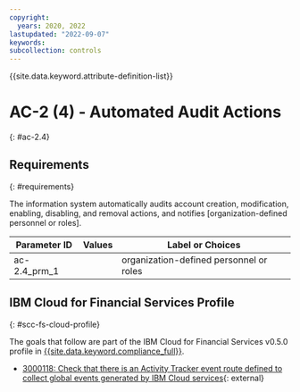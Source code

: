```yaml
---
copyright:
  years: 2020, 2022
lastupdated: "2022-09-07"
keywords: 
subcollection: controls
---
```



{{site.data.keyword.attribute-definition-list}}


# AC-2 (4) - Automated Audit Actions
{: #ac-2.4}

## Requirements
{: #requirements}

The information system automatically audits account creation, modification, enabling, disabling, and removal actions, and notifies [organization-defined personnel or roles].

| Parameter ID | Values | Label or Choices |
|---|---|---|
| ac-2.4_prm_1 |  | organization-defined personnel or roles |


## IBM Cloud for Financial Services Profile
{: #scc-fs-cloud-profile}

The goals that follow are part of the IBM Cloud for Financial Services v0.5.0 profile in [{{site.data.keyword.compliance_full}}](/docs/security-compliance?topic=security-compliance-getting-started).

- [3000118: Check that there is an Activity Tracker event route defined to collect global events generated by IBM Cloud services](https://cloud.ibm.com/security-compliance/goals/3000118?page=profile&profile_id=2799&profile_type=1&profile_name=IBM%20Cloud%20for%20Financial%20Services%20v0.5.0){: external}
